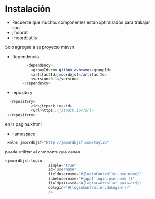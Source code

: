 # Instalación

* Recuerde que muchos componentes estan optimizados para trabajar con
* jmoordb
* jmoordbutils

Solo agregue a su proyecto maven

* Dependencia

```java
          <dependency>
            <groupId>com.github.avbravo</groupId>
            <artifactId>jmoordbjsf</artifactId>
            <version>0.3</version>
        </dependency>
```

* repository

```java
  <repository>
            <id>jitpack.io</id>
            <url>https://jitpack.io</url>
 </repository>
```

en la pagina.xhtml

* namespace

```java
 xmlns:jmoordbjsf="http://jmoordbjsf.com/taglib"
```

puede utilizar el componte que desee

```java
<jmoordbjsf:login
                    simple="true"
                    id="username"
                    fieldusername="#{loginController.username}"
                    labelusername="#{app['login.username']}"
                    fieldpassword="#{loginController.password}"
                    dologin="#{loginController.doLogin()}"
                    />
```



